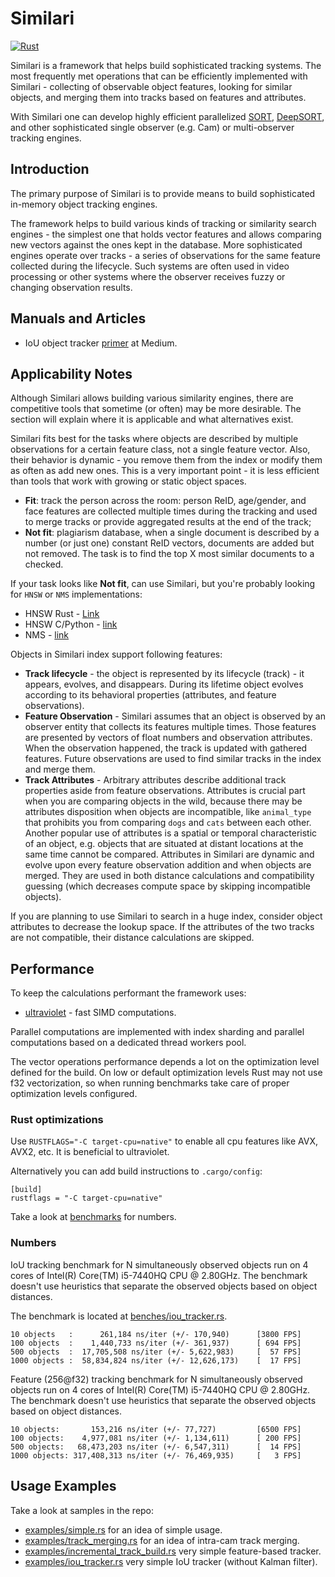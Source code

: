 # Similari

[![Rust](https://github.com/insight-platform/Similari/actions/workflows/rust.yml/badge.svg?branch=main)](https://github.com/insight-platform/Similari/actions/workflows/rust.yml)

Similari is a framework that helps build sophisticated tracking systems. The most frequently met operations that can be efficiently implemented with Similari - collecting of observable object features, looking for similar objects, and merging them into tracks based on features and attributes.

With Similari one can develop highly efficient parallelized [SORT](https://github.com/abewley/sort), 
[DeepSORT](https://github.com/nwojke/deep_sort), and other sophisticated single observer (e.g. Cam) or multi-observer tracking engines.

## Introduction

The primary purpose of Similari is to provide means to build sophisticated in-memory object tracking engines.

The framework helps to build various kinds of tracking or similarity search engines - the simplest one that holds vector features and allows comparing new vectors against the ones kept in the database. More sophisticated engines operate over tracks - a series of observations for the same feature collected during the lifecycle. Such systems are often used in video processing or other systems where the observer receives fuzzy or changing observation results.

## Manuals and Articles

* IoU object tracker [primer](https://medium.com/@kudryavtsev_ia/high-performance-object-tracking-engine-with-rust-59ccbc79cdb0) at Medium.

## Applicability Notes

Although Similari allows building various similarity engines, there are competitive tools that sometime (or often) may be more desirable. The section will explain where it is applicable and what alternatives exist.

Similari fits best for the tasks where objects are described by multiple observations for a certain feature class, not a single feature vector. Also, their behavior is dynamic - you remove them from the index or modify them as often as add new ones. This is a very important point - it is less efficient than tools that work with growing or static object spaces.

* **Fit**: track the person across the room: person ReID, age/gender, and face features are collected multiple times during the tracking and used to merge tracks or provide aggregated results at the end of the track;
* **Not fit**: plagiarism database, when a single document is described by a number (or just one) constant ReID vectors, documents are added but not removed. The task is to find the top X most similar documents to a checked.

If your task looks like **Not fit**, can use Similari, but you're probably looking for `HNSW` or `NMS` implementations:
* HNSW Rust - [Link](https://github.com/jean-pierreBoth/hnswlib-rs)
* HNSW C/Python - [link](https://github.com/nmslib/hnswlib)
* NMS - [link](https://github.com/nmslib/nmslib)

Objects in Similari index support following features:

* **Track lifecycle** - the object is represented by its lifecycle (track) - it appears, evolves, and disappears. During its lifetime object evolves according to its behavioral properties (attributes, and feature observations).
* **Feature Observation** - Similari assumes that an object is observed by an observer entity that collects its features multiple times. Those features are presented by vectors of float numbers and observation attributes. When the observation happened, the track is updated with gathered features. Future observations are used to find similar tracks in the index and merge them.
* **Track Attributes** - Arbitrary attributes describe additional track properties aside from feature observations. Attributes is crucial part when you are comparing objects in the wild, because there may be attributes disposition when objects are incompatible, like `animal_type` that prohibits you from comparing `dogs` and `cats` between each other. Another popular use of attributes is a spatial or temporal characteristic of an object, e.g. objects that are situated at distant locations at the same time cannot be compared. Attributes in Similari are dynamic and evolve upon every feature observation addition and when objects are merged. They are used in both distance calculations and compatibility guessing (which decreases compute space by skipping incompatible objects).

If you are planning to use Similari to search in a huge index, consider object attributes to decrease the lookup space. If the attributes of the two tracks are not compatible, their distance calculations are skipped.

## Performance

To keep the calculations performant the framework uses:
* [ultraviolet](https://crates.io/crates/ultraviolet) - fast SIMD computations.

Parallel computations are implemented with index sharding and parallel computations based on a dedicated thread workers pool.

The vector operations performance depends a lot on the optimization level defined for the build. On low or default optimization levels Rust may not use f32 vectorization, so when running benchmarks take care of proper optimization levels configured.

### Rust optimizations

Use `RUSTFLAGS="-C target-cpu=native"` to enable all cpu features like AVX, AVX2, etc. It is beneficial to ultraviolet.

Alternatively you can add build instructions to `.cargo/config`:

```
[build]
rustflags = "-C target-cpu=native"
```

Take a look at [benchmarks](benches) for numbers.

### Numbers

IoU tracking benchmark for N simultaneously observed objects run on 4 cores of Intel(R) Core(TM) i5-7440HQ CPU @ 2.80GHz. The benchmark doesn't use heuristics that separate the observed objects based on object distances.

The benchmark is located at [benches/iou_tracker.rs](benches/iou_tracker.rs).

```
10 objects   :      261,184 ns/iter (+/- 170,940)      [3800 FPS]
100 objects  :    1,440,733 ns/iter (+/- 361,937)      [ 694 FPS]
500 objects  :  17,705,508 ns/iter (+/- 5,622,983)     [  57 FPS]
1000 objects :  58,834,824 ns/iter (+/- 12,626,173)    [  17 FPS]
```

Feature (256@f32) tracking benchmark for N simultaneously observed objects run on 4 cores of Intel(R) Core(TM) i5-7440HQ CPU @ 2.80GHz. The benchmark doesn't use heuristics that separate the observed objects based on object distances.

```
10 objects:       153,216 ns/iter (+/- 77,727)         [6500 FPS]
100 objects:    4,977,081 ns/iter (+/- 1,134,611)      [ 200 FPS]
500 objects:   68,473,203 ns/iter (+/- 6,547,311)      [  14 FPS]
1000 objects: 317,408,313 ns/iter (+/- 76,469,935)     [   3 FPS]
```

## Usage Examples

Take a look at samples in the repo:
* [examples/simple.rs](examples/simple.rs) for an idea of simple usage.
* [examples/track_merging.rs](examples/track_merging.rs) for an idea of intra-cam track merging.
* [examples/incremental_track_build.rs](examples/incremental_track_build.rs) very simple feature-based tracker.
* [examples/iou_tracker.rs](examples/iou_tracker.rs) very simple IoU tracker (without Kalman filter).


